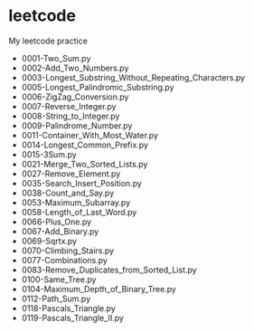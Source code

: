 # leetcode
My leetcode practice

* 0001-Two_Sum.py
* 0002-Add_Two_Numbers.py
* 0003-Longest_Substring_Without_Repeating_Characters.py
* 0005-Longest_Palindromic_Substring.py
* 0006-ZigZag_Conversion.py
* 0007-Reverse_Integer.py
* 0008-String_to_Integer.py
* 0009-Palindrome_Number.py
* 0011-Container_With_Most_Water.py
* 0014-Longest_Common_Prefix.py
* 0015-3Sum.py
* 0021-Merge_Two_Sorted_Lists.py
* 0027-Remove_Element.py
* 0035-Search_Insert_Position.py
* 0038-Count_and_Say.py
* 0053-Maximum_Subarray.py
* 0058-Length_of_Last_Word.py
* 0066-Plus_One.py
* 0067-Add_Binary.py
* 0069-Sqrtx.py
* 0070-Climbing_Stairs.py
* 0077-Combinations.py
* 0083-Remove_Duplicates_from_Sorted_List.py
* 0100-Same_Tree.py
* 0104-Maximum_Depth_of_Binary_Tree.py
* 0112-Path_Sum.py
* 0118-Pascals_Triangle.py
* 0119-Pascals_Triangle_II.py
